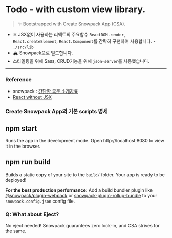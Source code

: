 # Todo - with custom view library.

> ✨ Bootstrapped with Create Snowpack App (CSA).

- ⚛️ JSX없이 사용하는 리액트의 주요함수 `ReactDOM.render`, `React.createElement`, `React.Component`를 간략히 구현하여 사용합니다. - `./src/lib`
- 🏔 Snowpack으로 빌드합니다.
- 스타일링을 위해 Sass, CRUD기능을 위해 `json-server`를 사용했습니다.

---

### Reference

- snowpack : [간단한 국문 소개자료](https://heropy.blog/2020/10/31/snowpack/)
- [React without JSX](https://ko.reactjs.org/docs/react-without-jsx.html)

### Create Snowpack App의 기본 scripts 명세

## npm start

Runs the app in the development mode.
Open http://localhost:8080 to view it in the browser.

## npm run build

Builds a static copy of your site to the `build/` folder.
Your app is ready to be deployed!

**For the best production performance:** Add a build bundler plugin like [@snowpack/plugin-webpack](https://github.com/snowpackjs/snowpack/tree/main/plugins/plugin-webpack) or [snowpack-plugin-rollup-bundle](https://github.com/ParamagicDev/snowpack-plugin-rollup-bundle) to your `snowpack.config.json` config file.

### Q: What about Eject?

No eject needed! Snowpack guarantees zero lock-in, and CSA strives for the same.

